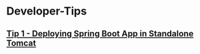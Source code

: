 # Developer-Tips

## [Tip 1 - Deploying Spring Boot App in Standalone Tomcat](https://github.com/iamvickyav/Developer-Tips/blob/master/Deploy-SpringBootApp-In-Tomcat.md)
